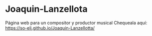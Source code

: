 # Joaquin-Lanzellota
Página web para un compositor y productor musical 
Chequeala aquí: https://so-eli.github.io/Joaquin-Lanzellotta/